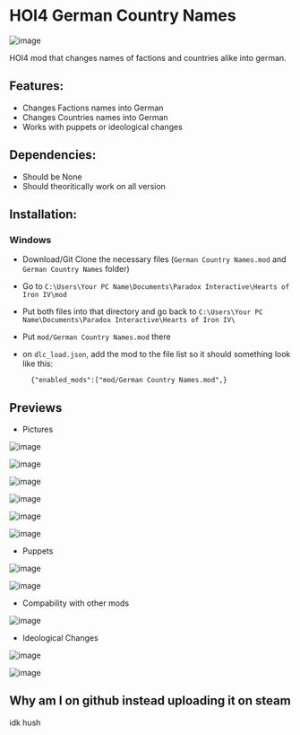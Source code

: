 # HOI4 German Country Names
![image](https://github.com/Not-Baguette/HOI4-German-Country-Names/assets/94969176/a082acd2-483e-4255-8095-9564aea80ed3)


HOI4 mod that changes names of factions and countries alike into german.

## Features:
- Changes Factions names into German
- Changes Countries names into German
- Works with puppets or ideological changes

## Dependencies:
- Should be None
- Should theoritically work on all version

## Installation:
### Windows
- Download/Git Clone the necessary files (`German Country Names.mod` and `German Country Names` folder)
- Go to `C:\Users\Your PC Name\Documents\Paradox Interactive\Hearts of Iron IV\mod`
- Put both files into that directory and go back to `C:\Users\Your PC Name\Documents\Paradox Interactive\Hearts of Iron IV\`
- Put `mod/German Country Names.mod` there
- on `dlc_load.json`, add the mod to the file list so it should something look like this:
  
        {"enabled_mods":["mod/German Country Names.mod",}

## Previews
- Pictures


![image](https://github.com/Not-Baguette/HOI4-German-Country-Names/assets/94969176/6bc1128a-735d-4def-a0fa-78231a222917)

![image](https://github.com/Not-Baguette/HOI4-German-Country-Names/assets/94969176/358c3966-05a8-46c1-80ba-7254c86821f8)

![image](https://github.com/Not-Baguette/HOI4-German-Country-Names/assets/94969176/5db4cb56-9377-4a9a-b6db-c7ef71182d1d)

![image](https://github.com/Not-Baguette/HOI4-German-Country-Names/assets/94969176/7febfbf5-5060-42cb-9013-befd41a48159)

![image](https://github.com/Not-Baguette/HOI4-German-Country-Names/assets/94969176/4a6b8a2c-fb32-48ec-949e-69b2acc17935)

![image](https://github.com/Not-Baguette/HOI4-German-Country-Names/assets/94969176/a1139f64-c060-4ebb-9aa4-52824555d9c2)

- Puppets


![image](https://github.com/Not-Baguette/HOI4-German-Country-Names/assets/94969176/b2d868c8-3f2f-45cb-8b49-ea4693449ef7)

![image](https://github.com/Not-Baguette/HOI4-German-Country-Names/assets/94969176/b7213805-263d-4be1-a1fa-855bba382997)

- Compability with other mods


![image](https://github.com/Not-Baguette/HOI4-German-Country-Names/assets/94969176/761f7120-6948-41f2-96a0-54f7c1cfe96b)

- Ideological Changes


![image](https://github.com/Not-Baguette/HOI4-German-Country-Names/assets/94969176/7df61597-d8c2-4767-b32c-49667bc8cd1f)

![image](https://github.com/Not-Baguette/HOI4-German-Country-Names/assets/94969176/079888ea-8726-40fe-a4f8-7d6bff2a5168)

## Why am I on github instead uploading it on steam
idk hush
